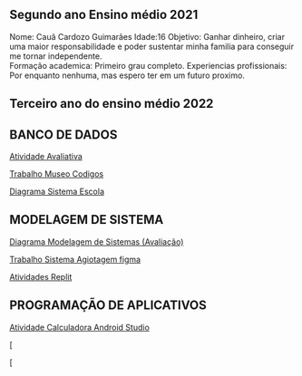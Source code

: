 ## Segundo ano Ensino médio 2021

Nome: Cauã Cardozo Guimarães
Idade:16
Objetivo: Ganhar dinheiro, criar uma maior responsabilidade e poder sustentar minha familia para conseguir me tornar independente.  
Formação academica: Primeiro grau completo. 
Experiencias profissionais: Por enquanto nenhuma, mas espero ter em um futuro proximo. 

<!---
apenascaua/apenascaua is a ✨ special ✨ repository because its `README.md` (this file) appears on your GitHub profile.
You can click the Preview link to take a look at your changes.
--->

## Terceiro ano do ensino médio 2022

## BANCO DE DADOS

[Atividade Avaliativa](https://github.com/apenascaua/apenascaua/blob/main/Banco%20de%20dados/Atividade%20avaliativa%201)

[Trabalho Museo Codigos](https://github.com/apenascaua/apenascaua/blob/main/Banco%20de%20dados/Trabalho%20Museu%20Códigos)

[Diagrama Sistema Escola](https://drive.google.com/file/d/1HFoomeR4tBY6Scrsc7Y6Dkykadxu5tQZ/view?usp=sharing)

## MODELAGEM DE SISTEMA
[Diagrama Modelagem de Sistemas (Avaliação)](https://app.diagrams.net/#G1eyAUBJ6B8WCX-1Fq3BJmYIGG6wdKI3We)

[Trabalho Sistema Agiotagem figma](https://www.figma.com/proto/OPSvyCtBvQAax7GFAglPk6/agiotagem?node-id=1%3A2&scaling=scale-down&page-id=0%3A1&starting-point-node-id=1%3A2)

[Atividades Replit](https://github.com/apenascaua/apenascaua/blob/main/Modelagem%20de%20Dados/EcstaticNoxiousProjector.zip)

## PROGRAMAÇÃO DE APLICATIVOS

[Atividade Calculadora Android Studio](https://github.com/apenascaua/apenascaua/blob/main/Programação%20de%20Aplicativos/GeometriaEspacial2.0.zip)

[

[
